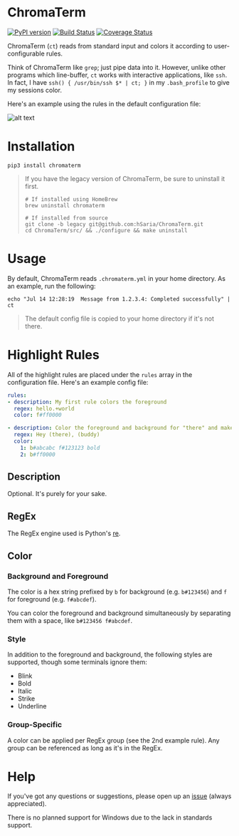 # ChromaTerm

[![PyPI version](https://badge.fury.io/py/chromaterm.svg)](https://badge.fury.io/py/chromaterm) [![Build Status](https://travis-ci.org/hSaria/ChromaTerm.svg?branch=master)](https://travis-ci.org/hSaria/ChromaTerm) [![Coverage Status](https://coveralls.io/repos/github/hSaria/ChromaTerm/badge.svg)](https://coveralls.io/github/hSaria/ChromaTerm)

ChromaTerm (`ct`) reads from standard input and colors it according to user-configurable rules.

Think of ChromaTerm like `grep`; just pipe data into it. However, unlike other programs which line-buffer, `ct` works with interactive applications, like `ssh`. In fact, I have `ssh() { /usr/bin/ssh $* | ct; }` in my `.bash_profile` to give my sessions color.

Here's an example using the rules in the default configuration file:

![alt text](https://github.com/hSaria/ChromaTerm/raw/master/.github/junos-show-interface.png "Example output")

# Installation

```shell
pip3 install chromaterm
```

> If you have the legacy version of ChromaTerm, be sure to uninstall it first.
>
> ```shell
> # If installed using HomeBrew
> brew uninstall chromaterm
>
> # If installed from source
> git clone -b legacy git@github.com:hSaria/ChromaTerm.git
> cd ChromaTerm/src/ && ./configure && make uninstall
> ```

# Usage

By default, ChromaTerm reads `.chromaterm.yml` in your home directory. As an example, run the following:

```shell
echo "Jul 14 12:28:19  Message from 1.2.3.4: Completed successfully" | ct
```

> The default config file is copied to your home directory if it's not there.

# Highlight Rules

All of the highlight rules are placed under the `rules` array in the configuration file. Here's an example config file:

```yaml
rules:
- description: My first rule colors the foreground
  regex: hello.+world
  color: f#ff0000

- description: Color the foreground and background for "there" and make it bold. Paint "buddy" red.
  regex: Hey (there), (buddy)
  color:
    1: b#abcabc f#123123 bold
    2: b#ff0000
```

## Description

Optional. It's purely for your sake.

## RegEx

The RegEx engine used is Python's [re](https://docs.python.org/3/library/re.html).

## Color

### Background and Foreground

The color is a hex string prefixed by `b` for background (e.g. `b#123456`) and `f` for foreground (e.g. `f#abcdef`).

You can color the foreground and background simultaneously by separating them with a space, like `b#123456 f#abcdef`.

### Style

In addition to the foreground and background, the following styles are supported, though some terminals ignore them:

-   Blink
-   Bold
-   Italic
-   Strike
-   Underline

### Group-Specific

A color can be applied per RegEx group (see the 2nd example rule). Any group can be referenced as long as it's in the RegEx.

# Help

If you've got any questions or suggestions, please open up an [issue](https://github.com/hSaria/ChromaTerm/issues/new/choose) (always appreciated).

There is no planned support for Windows due to the lack in standards support.
